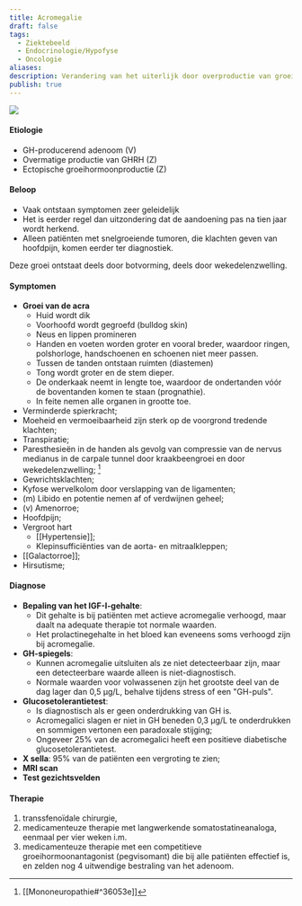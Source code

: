 ```yaml
---
title: Acromegalie
draft: false
tags:
  - Ziektebeeld
  - Endocrinologie/Hypofyse
  - Oncologie
aliases: 
description: Verandering van het uiterlijk door overproductie van groeihormonen. Wordt ook wel reuzengroei genoemd.
publish: true
---
```

![](https://i.imgur.com/54nFQ7q.jpg)

#### Etiologie
- GH-producerend adenoom (V)
- Overmatige productie van GHRH (Z)
- Ectopische groeihormoonproductie (Z)

#### Beloop
- Vaak ontstaan symptomen zeer geleidelijk
- Het is eerder regel dan uitzondering dat de aandoening pas na tien jaar wordt herkend. 
- Alleen patiënten met snelgroeiende tumoren, die klachten geven van hoofdpijn, komen eerder ter diagnostiek.

Deze groei ontstaat deels door botvorming, deels door wekedelenzwelling.

#### Symptomen
- **Groei van de acra**
	- Huid wordt dik 
	- Voorhoofd wordt gegroefd (bulldog skin)
	- Neus en lippen promineren
	- Handen en voeten worden groter en vooral breder, waardoor ringen, polshorloge, handschoenen en schoenen niet meer passen. 
	- Tussen de tanden ontstaan ruimten (diastemen)
	- Tong wordt groter en de stem dieper.
	- De onderkaak neemt in lengte toe, waardoor de ondertanden vóór de boventanden komen te staan (prognathie).
	- In feite nemen alle organen in grootte toe.
- Verminderde spierkracht;
- Moeheid en vermoeibaarheid zijn sterk op de voorgrond tredende klachten;
- Transpiratie;
- Paresthesieën in de handen als gevolg van compressie van de nervus medianus in de carpale tunnel door kraakbeengroei en door wekedelenzwelling; [^1]
- Gewrichtsklachten;
- Kyfose wervelkolom door verslapping van de ligamenten;
- (m) Libido en potentie nemen af of verdwijnen geheel;
- (v) Amenorroe;
- Hoofdpijn;
- Vergroot hart
	- [[Hypertensie]];
	- Klepinsufficiënties van de aorta- en mitraalkleppen;
- [[Galactorroe]];
- Hirsutisme;

#### Diagnose
- **Bepaling van het IGF-I-gehalte**:
	- Dit gehalte is bij patiënten met actieve acromegalie verhoogd, maar daalt na adequate therapie tot normale waarden. 
	- Het prolactinegehalte in het bloed kan eveneens soms verhoogd zijn bij acromegalie.
- **GH-spiegels**: 
	- Kunnen acromegalie uitsluiten als ze niet detecteerbaar zijn, maar een detecteerbare waarde alleen is niet-diagnostisch. 
	- Normale waarden voor volwassenen zijn het grootste deel van de dag lager dan 0,5 μg/L, behalve tijdens stress of een "GH-puls".
- **Glucosetolerantietest**:
	- Is diagnostisch als er geen onderdrukking van GH is. 
	- Acromegalici slagen er niet in GH beneden 0,3 μg/L te onderdrukken en sommigen vertonen een paradoxale stijging;
	- Ongeveer 25% van de acromegalici heeft een positieve diabetische glucosetolerantietest.
- **X sella**: 95% van de patiënten een vergroting te zien;
- **MRI scan**
- **Test gezichtsvelden**

#### Therapie

1. transsfenoïdale chirurgie, 
2. medicamenteuze therapie met langwerkende somatostatineanaloga, eenmaal per vier weken i.m.
3. medicamenteuze therapie met een competitieve groeihormoonantagonist (pegvisomant) die bij alle patiënten effectief is, en zelden nog 4 uitwendige bestraling van het adenoom.

[^1]: [[Mononeuropathie#^36053e]]